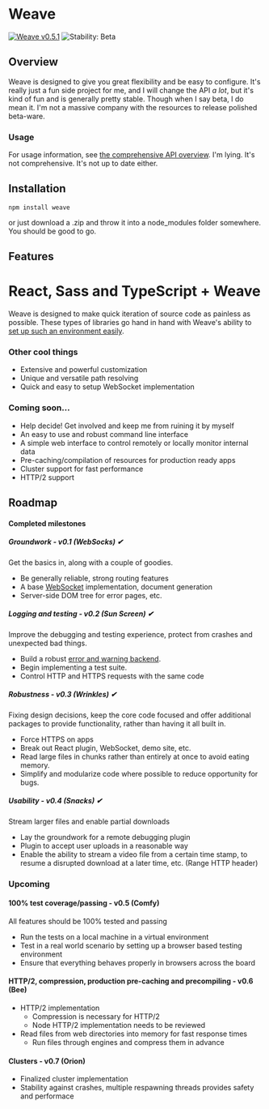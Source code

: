 # Weave
[![Weave v0.5.1](https://img.shields.io/badge/weave-v0.5.1-446bdf.svg)](https://www.npmjs.com/package/weave)
![Stability: Beta](https://img.shields.io/badge/stability-beta-69b0ba.svg)
<!--[![Travis](https://img.shields.io/travis/partheseas/weave.svg?label=linux)](https://travis-ci.org/weave-js/weave)
[![AppVeyor](https://img.shields.io/appveyor/ci/partheseas/weave.svg?label=windows)](https://ci.appveyor.com/project/partheseas/weave)-->

## Overview
Weave is designed to give you great flexibility and be easy to configure.
It's really just a fun side project for me, and I will change the API *a lot*,
but it's kind of fun and is generally pretty stable. Though when I say beta, I do
mean it. I'm not a massive company with the resources to release polished beta-ware.

### Usage
For usage information, see [the comprehensive API overview](/documents/readme.md).
I'm lying. It's not comprehensive. It's not up to date either.

## Installation
```Shell
npm install weave
```
or just download a .zip and throw it into a node_modules folder somewhere. You should be good to go.

## Features
# React, Sass and TypeScript + Weave
Weave is designed to make quick iteration of source code as painless as possible.
These types of libraries go hand in hand with Weave's ability to [set up such an environment easily](/documents/react.md).

### Other cool things
- Extensive and powerful customization
- Unique and versatile path resolving
- Quick and easy to setup WebSocket implementation

### Coming soon...
- Help decide! Get involved and keep me from ruining it by myself
- An easy to use and robust command line interface
- A simple web interface to control remotely or locally monitor internal data
- Pre-caching/compilation of resources for production ready apps
- Cluster support for fast performance
- HTTP/2 support

## Roadmap

#### Completed milestones
##### Groundwork - v0.1 (WebSocks) ✔
Get the basics in, along with a couple of goodies.
- Be generally reliable, strong routing features
- A base [WebSocket](https://github.com/weave-js/weave-plugin-websocket) implementation, document generation
- Server-side DOM tree for error pages, etc.

##### Logging and testing - v0.2 (Sun Screen) ✔
Improve the debugging and testing experience, protect from crashes and unexpected
bad things.
- Build a robust [error and warning backend](https://github.com/partheseas/gardens).
- Begin implementing a test suite.
- Control HTTP and HTTPS requests with the same code

##### Robustness - v0.3 (Wrinkles) ✔
Fixing design decisions, keep the core code focused and offer additional packages
to provide functionality, rather than having it all built in.
- Force HTTPS on apps
- Break out React plugin, WebSocket, demo site, etc.
- Read large files in chunks rather than entirely at once to avoid eating memory.
- Simplify and modularize code where possible to reduce opportunity for bugs.

##### Usability - v0.4 (Snacks) ✔
Stream larger files and enable partial downloads
- Lay the groundwork for a remote debugging plugin
- Plugin to accept user uploads in a reasonable way
- Enable the ability to stream a video file from a certain time stamp, to resume
a disrupted download at a later time, etc. (Range HTTP header)

### Upcoming
#### 100% test coverage/passing - v0.5 (Comfy)
All features should be 100% tested and passing
- Run the tests on a local machine in a virtual environment
- Test in a real world scenario by setting up a browser based testing environment
- Ensure that everything behaves properly in browsers across the board

#### HTTP/2, compression, production pre-caching and precompiling - v0.6 (Bee)
- HTTP/2 implementation
  - Compression is necessary for HTTP/2
  - Node HTTP/2 implementation needs to be reviewed
- Read files from web directories into memory for fast response times
  - Run files through engines and compress them in advance

#### Clusters - v0.7 (Orion)
- Finalized cluster implementation
- Stability against crashes, multiple respawning threads provides safety and performace
